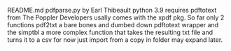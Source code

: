 README.md
pdfparse.py 
by Earl Thibeault
python 3.9
requires pdftotext from The Poppler Developers usally comes with the xpdf pkg.
So far only 2 functions pdf2txt a bare bones and dumbed down pdftotext wrapper and the simptbl a 
more complex function that takes the resulting txt file and turns it to a csv for now just import 
from a copy in folder may expand later.